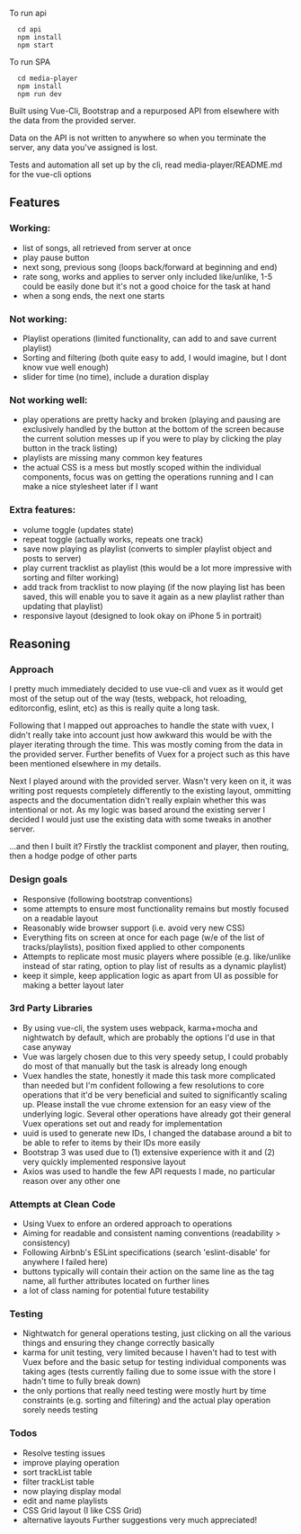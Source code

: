 To run api

```
  cd api
  npm install
  npm start
```

To run SPA

```
  cd media-player
  npm install
  npm run dev
```

Built using Vue-Cli, Bootstrap and a repurposed API from elsewhere with the data from the provided server.

Data on the API is not written to anywhere so when you terminate the server, any data you've assigned is lost.

Tests and automation all set up by the cli, read media-player/README.md for the vue-cli options

## Features

### Working:
  - list of songs, all retrieved from server at once
  - play pause button
  - next song, previous song (loops back/forward at beginning and end)
  - rate song, works and applies to server only included like/unlike, 1-5 could be easily done but it's not a good choice for the task at hand
  - when a song ends, the next one starts

### Not working:
  - Playlist operations (limited functionality, can add to and save current playlist)
  - Sorting and filtering (both quite easy to add, I would imagine, but I dont know vue well enough)
  - slider for time (no time), include a duration display

### Not working well:
  - play operations are pretty hacky and broken (playing and pausing are exclusively handled by the button at the bottom of the screen because the current solution messes up if you were to play by clicking the play button in the track listing)
  - playlists are missing many common key features
  - the actual CSS is a mess but mostly scoped within the individual components, focus was on getting the operations running and I can make a nice stylesheet later if I want

### Extra features:
  - volume toggle (updates state)
  - repeat toggle (actually works, repeats one track)
  - save now playing as playlist (converts to simpler playlist object and posts to server)
  - play current tracklist as playlist (this would be a lot more impressive with sorting and filter working)
  - add track from tracklist to now playing (if the now playing list has been saved, this will enable you to save it again as a new playlist rather than updating that playlist)
  - responsive layout (designed to look okay on iPhone 5 in portrait)


## Reasoning

### Approach
I pretty much immediately decided to use vue-cli and vuex as it would get most of the setup out of the way (tests, webpack, hot reloading, editorconfig, eslint, etc) as this is really quite a long task. 

Following that I mapped out approaches to handle the state with vuex, I didn't really take into account just how awkward this would be with the player iterating through the time. This was mostly coming from the data in the provided server. Further benefits of Vuex for a project such as this have been mentioned elsewhere in my details.

Next I played around with the provided server. Wasn't very keen on it, it was writing post requests completely differently to the existing layout, ommitting aspects and the documentation didn't really explain whether this was intentional or not. As my logic was based around the existing server I decided I would just use the existing data with some tweaks in another server.

...and then I built it? Firstly the tracklist component and player, then routing, then a hodge podge of other parts

### Design goals
  - Responsive (following bootstrap conventions)
  - some attempts to ensure most functionality remains but mostly focused on a readable layout
  - Reasonably wide browser support (i.e. avoid very new CSS)
  - Everything fits on screen at once for each page (w/e of the list of tracks/playlists), position fixed applied to other components
  - Attempts to replicate most music players where possible 
    (e.g. like/unlike instead of star rating, option to play list of results as a dynamic playlist)
  - keep it simple, keep application logic as apart from UI as possible for making a better layout later

### 3rd Party Libraries
  - By using vue-cli, the system uses webpack, karma+mocha and nightwatch by default, which are probably the options I'd use in that case anyway
  - Vue was largely chosen due to this very speedy setup, I could probably do most of that manually but the task is already long enough
  - Vuex handles the state, honestly it made this task more complicated than needed but I'm confident following a few resolutions to core operations that it'd be very beneficial and suited to significantly scaling up. Please install the vue chrome extension for an easy view of the underlying logic. Several other operations have already got their general Vuex operations set out and ready for implementation
  - uuid is used to generate new IDs, I changed the database around a bit to be able to refer to items by their IDs more easily
  - Bootstrap 3 was used due to (1) extensive experience with it and (2) very quickly implemented responsive layout
  - Axios was used to handle the few API requests I made, no particular reason over any other one

### Attempts at Clean Code
  - Using Vuex to enfore an ordered approach to operations
  - Aiming for readable and consistent naming conventions (readability > consistency)
  - Following Airbnb's ESLint specifications (search 'eslint-disable' for anywhere I failed here)
  - buttons typically will contain their action on the same line as the tag name, all further attributes located on further lines
  - a lot of class naming for potential future testability

### Testing
  - Nightwatch for general operations testing, just clicking on all the various things and ensuring they change correctly basically
  - karma for unit testing, very limited because I haven't had to test with Vuex before and the basic setup for testing individual components was taking ages (tests currently failing due to some issue with the store I hadn't time to fully break down)
  - the only portions that really need testing were mostly hurt by time constraints (e.g. sorting and filtering) and the actual play operation sorely needs testing

### Todos
  - Resolve testing issues
  - improve playing operation
  - sort trackList table
  - filter trackList table
  - now playing display modal
  - edit and name playlists
  - CSS Grid layout (I like CSS Grid)
  - alternative layouts
Further suggestions very much appreciated!
